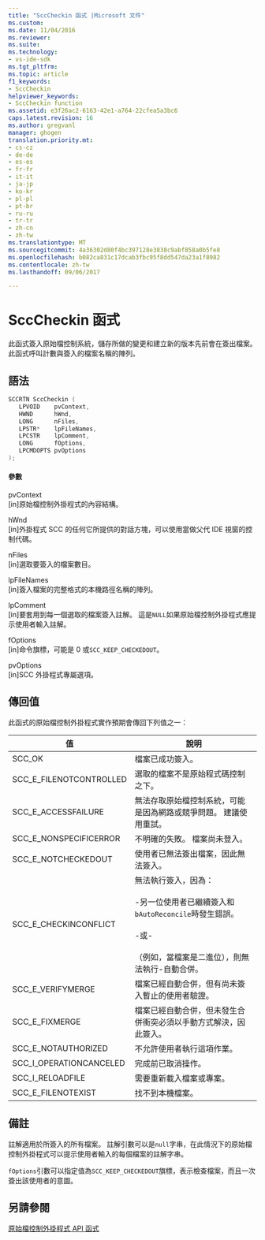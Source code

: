 ```yaml
---
title: "SccCheckin 函式 |Microsoft 文件"
ms.custom: 
ms.date: 11/04/2016
ms.reviewer: 
ms.suite: 
ms.technology:
- vs-ide-sdk
ms.tgt_pltfrm: 
ms.topic: article
f1_keywords:
- SccCheckin
helpviewer_keywords:
- SccCheckin function
ms.assetid: e3f26ac2-6163-42e1-a764-22cfea5a3bc6
caps.latest.revision: 16
ms.author: gregvanl
manager: ghogen
translation.priority.mt:
- cs-cz
- de-de
- es-es
- fr-fr
- it-it
- ja-jp
- ko-kr
- pl-pl
- pt-br
- ru-ru
- tr-tr
- zh-cn
- zh-tw
ms.translationtype: MT
ms.sourcegitcommit: 4a36302d80f4bc397128e3838c9abf858a0b5fe8
ms.openlocfilehash: b082ca831c17dcab3fbc95f8dd547da23a1f8982
ms.contentlocale: zh-tw
ms.lasthandoff: 09/06/2017

---
```

# <a name="scccheckin-function"></a>SccCheckin 函式
此函式簽入原始檔控制系統，儲存所做的變更和建立新的版本先前會在簽出檔案。 此函式呼叫計數與簽入的檔案名稱的陣列。  
  
## <a name="syntax"></a>語法  
  
```cpp  
SCCRTN SccCheckin (  
   LPVOID    pvContext,  
   HWND      hWnd,  
   LONG      nFiles,  
   LPSTR*    lpFileNames,  
   LPCSTR    lpComment,  
   LONG      fOptions,  
   LPCMDOPTS pvOptions  
);  
```  
  
#### <a name="parameters"></a>參數  
 pvContext  
 [in]原始檔控制外掛程式的內容結構。  
  
 hWnd  
 [in]外掛程式 SCC 的任何它所提供的對話方塊，可以使用當做父代 IDE 視窗的控制代碼。  
  
 nFiles  
 [in]選取要簽入的檔案數目。  
  
 lpFileNames  
 [in]簽入檔案的完整格式的本機路徑名稱的陣列。  
  
 lpComment  
 [in]要套用到每一個選取的檔案簽入註解。 這是`NULL`如果原始檔控制外掛程式應提示使用者輸入註解。  
  
 fOptions  
 [in]命令旗標，可能是 0 或`SCC_KEEP_CHECKEDOUT`。  
  
 pvOptions  
 [in]SCC 外掛程式專屬選項。  
  
## <a name="return-value"></a>傳回值  
 此函式的原始檔控制外掛程式實作預期會傳回下列值之一：  
  
|值|說明|  
|-----------|-----------------|  
|SCC_OK|檔案已成功簽入。|  
|SCC_E_FILENOTCONTROLLED|選取的檔案不是原始程式碼控制之下。|  
|SCC_E_ACCESSFAILURE|無法存取原始檔控制系統，可能是因為網路或競爭問題。 建議使用重試。|  
|SCC_E_NONSPECIFICERROR|不明確的失敗。 檔案尚未登入。|  
|SCC_E_NOTCHECKEDOUT|使用者已無法簽出檔案，因此無法簽入。|  
|SCC_E_CHECKINCONFLICT|無法執行簽入，因為：<br /><br /> -另一位使用者已繼續簽入和`bAutoReconcile`時發生錯誤。<br /><br /> -或-<br /><br /> （例如，當檔案是二進位），則無法執行-自動合併。|  
|SCC_E_VERIFYMERGE|檔案已經自動合併，但有尚未簽入暫止的使用者驗證。|  
|SCC_E_FIXMERGE|檔案已經自動合併，但未發生合併衝突必須以手動方式解決，因此簽入。|  
|SCC_E_NOTAUTHORIZED|不允許使用者執行這項作業。|  
|SCC_I_OPERATIONCANCELED|完成前已取消操作。|  
|SCC_I_RELOADFILE|需要重新載入檔案或專案。|  
|SCC_E_FILENOTEXIST|找不到本機檔案。|  
  
## <a name="remarks"></a>備註  
 註解適用於所簽入的所有檔案。 註解引數可以是`null`字串，在此情況下的原始檔控制外掛程式可以提示使用者輸入的每個檔案的註解字串。  
  
 `fOptions`引數可以指定值為`SCC_KEEP_CHECKEDOUT`旗標，表示檢查檔案，而且一次簽出該使用者的意圖。  
  
## <a name="see-also"></a>另請參閱  
 [原始檔控制外掛程式 API 函式](../extensibility/source-control-plug-in-api-functions.md)
